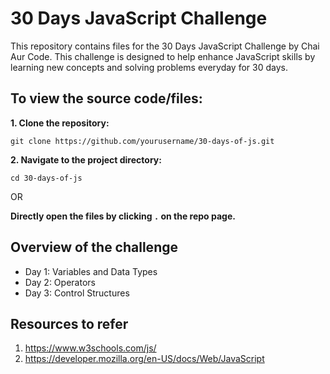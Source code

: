 # 30 Days JavaScript Challenge
This repository contains files for the 30 Days JavaScript Challenge by Chai Aur Code. This challenge is designed to help enhance JavaScript skills by learning new concepts and solving problems everyday for 30 days.

## To view the source code/files:
**1. Clone the repository:**
```
git clone https://github.com/yourusername/30-days-of-js.git
```
**2. Navigate to the project directory:**
```
cd 30-days-of-js
```

OR

**Directly open the files by clicking ```.``` on the repo page.**

## Overview of the challenge 
+ Day 1: Variables and Data Types
+ Day 2: Operators
+ Day 3: Control Structures

## Resources to refer
1. https://www.w3schools.com/js/
2. https://developer.mozilla.org/en-US/docs/Web/JavaScript